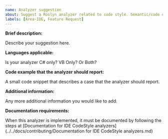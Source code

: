 ```yaml
---
name: Analyzer suggestion
about: Suggest a Roslyn analyzer related to code style. Semantic/code quality analyzers are developed in roslyn-analyzers repository.
labels: [Area-IDE, Feature Request]
---
```


**Brief description:**

Describe your suggestion here.

**Languages applicable:**

Is your analyzer C# only? VB Only? Or Both?

**Code example that the analyzer should report:**

A small code snippet that describes a case that the analyzer should report.

**Additional information:**

Any more additional information you would like to add.

**Documentation requirements:**

When this analyzer is implemented, it must be documented by following the steps at [Documentation for IDE CodeStyle analyzers](../../docs/contributing/Documentation for IDE CodeStyle analyzers.md)
